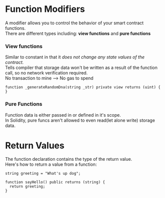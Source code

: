 # Function Modifiers
A modifier allows you to control the behavior of your smart contract functions.</br>There are different types including: **view functions** and **pure functions**

### View functions
Similar to constant in that it *does not change any state values of the contract.* </br>
Tells compiler that storage data won't be written as a result of the function call, so no network verification required.</br>
No transaction to mine --> No gas to spend
```
function _generateRandomDna(string _str) private view returns (uint) {
}
```

### Pure Functions
Function data is either passed in or defined in it's scope. </br>
In Solidity, pure funcs aren't allowed to even read(let alone write) storage data.


# Return Values
The function declaration contains the type of the return value.</br>
Here's how to return a value from a function: </br>
```
string greeting = "What's up dog";

function sayHello() public returns (string) {
  return greeting;
}
```
